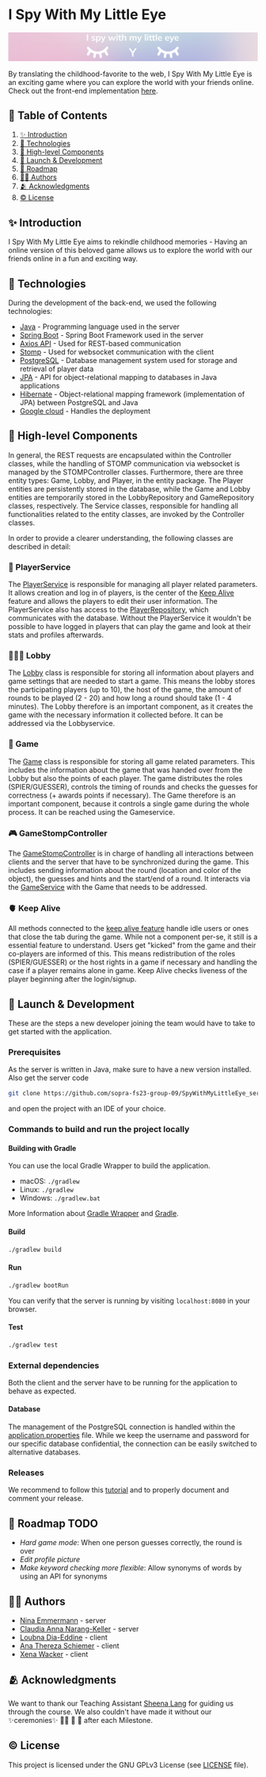 # I Spy With My Little Eye

![Image](./LogoHeader.png) 

By translating the childhood-favorite to the web, I Spy With My Little Eye is an exciting game where you can explore the
world with your friends online.
Check out the front-end implementation [here](https://github.com/sopra-fs23-group-09/SpyWithMyLittleEye_client).

## 📖 Table of Contents

1. [✨ Introduction](#introduction)
2. [🦋 Technologies](#technologies)
3. [🧩 High-level Components](#high-level-components)
4. [🚀 Launch & Development](#launch--development)
5. [🚙 Roadmap](#roadmap)
6. [👩‍💻 Authors](#authors)
7. [🫂 Acknowledgments](#acknowledgments)
8. [©️ License](#license)

## ✨ Introduction <a name="introduction"></a>

I Spy With My Little Eye aims to rekindle childhood memories - Having an online version of this beloved game allows us
to explore the world with our friends online in a fun and exciting way.

## 🦋 Technologies <a id="technologies"></a>

During the development of the back-end, we used the following technologies:

* [Java](https://www.java.com/de/download/manual.jsp) - Programming language used in the server
* [Spring Boot](https://spring.io/projects/spring-boot) - Spring Boot Framework used in the server
* [Axios API](https://axios-http.com/docs/api_intro) - Used for REST-based communication
* [Stomp](https://stomp-js.github.io/stomp-websocket/) - Used for websocket communication with the client 
* [PostgreSQL](https://www.postgresql.org/) - Database management system used for storage and retrieval of player data
* [JPA](https://javaee.github.io/javaee-spec/javadocs/javax/persistence/package-summary.html) - API for object-relational mapping to databases in Java applications
* [Hibernate](https://hibernate.org/) - Object-relational mapping framework (implementation of JPA) between PostgreSQL and Java
* [Google cloud](https://cloud.google.com/?hl=en) - Handles the deployment

## 🧩 High-level Components <a id="high-level-components"></a>
In general, the REST requests are encapsulated within the Controller classes, while the handling of STOMP communication via websocket is managed by the STOMPController classes.
Furthermore, there are three entity types: Game, Lobby, and Player, in the entity package. The Player entities are persistently stored in the database, while the Game and Lobby entities are temporarily stored in the LobbyRepository and GameRepository classes, respectively. 
The Service classes, responsible for handling all functionalities related to the entity classes, are invoked by the Controller classes.

In order to provide a clearer understanding, the following classes are described in detail:

### 👤 PlayerService

The [PlayerService](https://github.com/sopra-fs23-group-09/SpyWithMyLittleEye_server/blob/main/src/main/java/ch/uzh/ifi/hase/soprafs23/service/PlayerService.java) is responsible for managing all player related parameters. It allows creation and log in of players, is the center of the [Keep Alive](#keepalive) feature and allows the players to edit their user information. The PlayerService also has access to the [PlayerRepository](https://github.com/sopra-fs23-group-09/SpyWithMyLittleEye_server/blob/main/src/main/java/ch/uzh/ifi/hase/soprafs23/repository/PlayerRepository.java), which communicates with the database. Without the PlayerService it wouldn't be possible to have logged in players that can play the game and look at their stats and profiles afterwards.

### 🧑‍🤝‍🧑 Lobby 

The [Lobby](https://github.com/sopra-fs23-group-09/SpyWithMyLittleEye_server/blob/main/src/main/java/ch/uzh/ifi/hase/soprafs23/entity/Lobby.java) class is responsible for storing all information about players and game settings that are needed to start a game. This means the lobby stores the participating players (up to 10), the host of the game, the amount of rounds to be played (2 - 20) and how long a round should take (1 - 4 minutes). The Lobby therefore is an important component, as it creates the game with the necessary information it collected before. It can be addressed via the Lobbyservice.

### 🎲 Game

The [Game](https://github.com/sopra-fs23-group-09/SpyWithMyLittleEye_server/blob/main/src/main/java/ch/uzh/ifi/hase/soprafs23/entity/Game.java) class is responsible for storing all game related parameters. This includes the information about the game that was handed over from the Lobby but also the points of each player. The game distributes the roles (SPIER/GUESSER), controls the timing of rounds and checks the guesses for correctness (+ awards points if necessary). The Game therefore is an important component, because it controls a single game during the whole process. It can be reached using the Gameservice.

### 🎮 GameStompController

The [GameStompController](https://github.com/sopra-fs23-group-09/SpyWithMyLittleEye_server/blob/main/src/main/java/ch/uzh/ifi/hase/soprafs23/controller/GameStompController.java) is in charge of handling all interactions between clients and the server that have to be synchronized during the game. This includes sending information about the round (location and color of the object), the guesses and hints and the start/end of a round. It interacts via the [GameService](https://github.com/sopra-fs23-group-09/SpyWithMyLittleEye_server/blob/main/src/main/java/ch/uzh/ifi/hase/soprafs23/service/GameService.java) with the Game that needs to be addressed.

### 🫀 Keep Alive <a id="keepalive"></a>

All methods connected to the [keep alive feature](https://github.com/sopra-fs23-group-09/SpyWithMyLittleEye_server/blob/d1d28d86c4bf328cf9a34d58c75b87c132180aef/src/main/java/ch/uzh/ifi/hase/soprafs23/service/PlayerService.java#L129) handle idle users or ones that close the tab during the game. While not a component per-se, it still is a essential feature to understand. Users get "kicked" from the game and their co-players are informed of this. This means redistribution of the roles (SPIER/GUESSER) or the host rights in a game if necessary and handling the case if a player remains alone in game. Keep Alive checks liveness of the player beginning after the login/signup.


## 🚀 Launch & Development <a id="launch--development"></a>

These are the steps a new developer joining the team would
have to take to get started with the application.

### Prerequisites
As the server is written in Java, make sure to have a new version installed. 
Also get the server code

```bash
git clone https://github.com/sopra-fs23-group-09/SpyWithMyLittleEye_server.git
```
and open the project with an IDE of your choice.


### Commands to build and run the project locally

#### Building with Gradle
You can use the local Gradle Wrapper to build the application.
-   macOS: `./gradlew`
-   Linux: `./gradlew`
-   Windows: `./gradlew.bat`

More Information about [Gradle Wrapper](https://docs.gradle.org/current/userguide/gradle_wrapper.html) and [Gradle](https://gradle.org/docs/).

#### Build

```bash
./gradlew build
```

#### Run

```bash
./gradlew bootRun
```

You can verify that the server is running by visiting `localhost:8080` in your browser.


#### Test

```bash
./gradlew test
```

### External dependencies

Both the client and the server have to be running for the application to behave as expected.

#### Database 
The management of the PostgreSQL connection is handled within the [application.properties](https://github.com/sopra-fs23-group-09/SpyWithMyLittleEye_server/blob/main/src/main/resources/application.properties) file. While we keep the username and password for our specific database confidential, the connection can be easily switched to alternative databases.

### Releases
We recommend to follow this [tutorial](https://docs.github.com/en/repositories/releasing-projects-on-github/managing-releases-in-a-repository) and to properly document and comment your release.

## 🚙 Roadmap TODO <a id="roadmap"></a>

* *Hard game mode*: When one person guesses correctly, the round is over
* *Edit profile picture*
* *Make keyword checking more flexible*: Allow synonyms of words by using an API for synonyms

## 👩‍💻 Authors <a id="authors"></a>


* [Nina Emmermann](https://github.com/ninanni) - server
* [Claudia Anna Narang-Keller](https://github.com/cnaran) - server
* [Loubna Dia-Eddine](https://github.com/Loubnadia) - client
* [Ana Thereza Schiemer](https://github.com/athzsc) - client
* [Xena Wacker](https://github.com/xayreen) - client

## 🫂 Acknowledgments <a id="acknowledgments"></a>

We want to thank our Teaching Assistant [Sheena Lang](https://github.com/SheenaGit) for guiding us through the course.
We also couldn't have made it without our ✨ceremonies✨ 🍣✨ 🍱 🫶 after each Milestone.

## ©️ License <a id="license"></a>

This project is licensed under the GNU GPLv3 License (see [LICENSE](https://github.com/sopra-fs23-group-09/SpyWithMyLittleEye_server/blob/main/LICENSE) file). 

 
